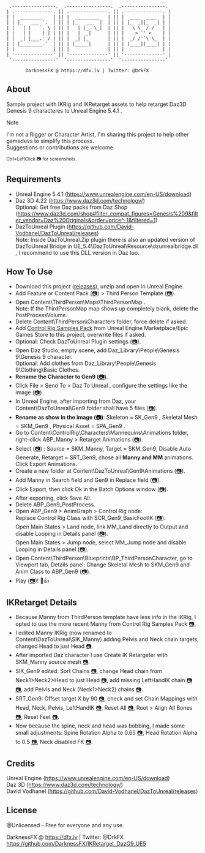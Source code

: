      .----------------.  .----------------.  .----------------. 
    | .--------------. || .--------------. || .--------------. |
    | |  ________    | || |  _________   | || |  ____  ____  | |
    | | |_   ___ `.  | || | |_   ___  |  | || | |_  _||_  _| | |
    | |   | |   `. \ | || |   | |_  \_|  | || |   \ \  / /   | |
    | |   | |    | | | || |   |  _|      | || |    > `' <    | |
    | |  _| |___.' / | || |  _| |_       | || |  _/ /'`\ \_  | |
    | | |________.'  | || | |_____|      | || | |____||____| | |
    | |              | || |              | || |              | |
    | '--------------' || '--------------' || '--------------' |
     '----------------'  '----------------'  '----------------' 

           DarknessFX @ https://dfx.lv | Twitter: @DrkFX

## About
Sample project with IKRig and IKRetarget assets to help retarget Daz3D Genesis 9 characteres to Unreal Engine 5.4.1 .

> [!NOTE]
> I'm not a Rigger or Character Artist, I'm sharing this project to help other gamedevs to simplify this process.<br/>
> Suggestions or contributions are welcome.

<sub>Ctrl+LeftClick 📷 for screenshots.</sub>

## Requirements
- Unreal Engine 5.4.1 (https://www.unrealengine.com/en-US/download)
- Daz 3D 4.22 (https://www.daz3d.com/technology/)<br/>
  Optional: Get free Daz packs from Daz Shop (https://www.daz3d.com/shop#filter_compat_figures=Genesis%209&filter_vendor=Daz%20Originals&order=price^-1&filtered=1)
- DazToUnreal Plugin (https://github.com/David-Vodhanel/DazToUnreal/releases)<br/>
  Note: Inside DazToUnreal.Zip plugin there is also an updated version of DazToUnreal Bridge in UE_5.4\DazToUnreal\Resource\dzunrealbridge.dll , I recommend to use this DLL version in Daz too.

## How To Use

- Download this project ([releases](https://github.com/DarknessFX/IKRetarget_DazG9_UE5/releases)), unzip and open in Unreal Engine.
- Add Feature or Content Pack ([📷](.git_img/how_AddTPSPack1.png)) > Third Person Template ([📷](.git_img/how_AddTPSPack2.png)).
- Open Content\ThirdPerson\Maps\ThirdPersonMap .<br/>
  Note: If the ThirdPersonMap map shows up completely blank, delete the PostProcessVolume.
- Delete Content\ThirdPerson\Characters folder, force delete if asked.
- Add [Control Rig Samples Pack](https://www.unrealengine.com/marketplace/en-US/product/control-rig-samples-pack) from Unreal Engine Marketplace/Epic Games Store to this project, overwrite files if asked.
- Optional: Check DazToUnreal Plugin settings ([📷](.git_img/00_DazToUnreal_Settings.png)).
- Open Daz Studio, empty scene, add Daz_Library\People\Genesis 9\Genesis 9 character.<br/>
  Optional: Add clothes from Daz_Library\People\Genesis 9\Clothing\Basic Clothes.
- **Rename the Character to Gen9 ([📷](.git_img/how_RenameChar.png)).**
- Click File > Send To > Daz To Unreal , configure the settings like the image ([📷](.git_img/01_DazToUnreal.png)) .
- In Unreal Engine, after importing from Daz, your Content\DazToUnreal\Gen9 folder shall have 5 files ([📷](.git_img/05_IKRetargeter_Created.png)).
- **Rename as show in the image ([📷](.git_img/05_IKRetargeter_Created.png))**: Skeleton = SK_Gen9 , Skeletal Mesh = SKM_Gen9 , Physical Asset = SPA_Gen9 .
- Go to Content\ControlRig\Characters\Mannequins\Animations folder, right-click ABP_Manny > Retarget Animations ([📷](.git_img/20_RetargetABP.png)).
- Select ([📷](.git_img/21_RetargetWnd.png)) : Source = SKM_Manny, Target = SKM_Gen9, Disable Auto Generate, Retarget = SRT_Gen9, chose all **Manny and MM** animations. Click Export Animations.
- Create a new folder at Content\DazToUnreal\Gen9\Animations ([📷](.git_img/22_RetargetNewFolder.png)).
- Add Manny in Search field and Gen9 in Replace field ([📷](.git_img/23_RetargetRename.png)).
- Click Export, then click Ok in the Batch Options window ([📷](.git_img/24_BatchOptions.png)).
- After exporting, click Save All.
- Delete ABP_Gen9_PostProcess.
- Open ABP_Gen9 > AnimGraph > Control Rig node:<br/>
  Replace Control Rig Class with SCR_Gen9_BasicFootIK ([📷](.git_img/25_ABP_CR.png)).<br/>
  Open Main States > Land node, link MM_Land directly to Output and disable Looping in Details panel ([📷](.git_img/26_ABP_FallLoop.png)).<br/>
  Open Main States > Jump node, select MM_Jump node and disable Looping in Details panel ([📷](.git_img/27_ABP_JumpLoop.png)).
- Open Content\ThirdPerson\Blueprints\BP_ThirdPersonCharacter, go to Viewport tab, Details panel: Change Skeletal Mesh to SKM_Gen9 and Anim Class to ABP_Gen9 ([📷](.git_img/28_BPThirdPerson.png)).
- Play ([📷](.git_img/29_Play.png))! 🍻👍

## IKRetarget Details

- Because Manny from ThirdPerson template have less info in the IKRig, I opted to use the more recent Manny from Control Rig Samples Pack [📷](.git_img/02_Manny_diff.png).<br/>
- I edited Manny IKRig (now renamed to Content\DazToUnreal\SIK_Manny) adding Pelvis and Neck chain targets, changed Head to just Head [📷](.git_img/03_SIK_Manny.png).<br/>
- After imported Daz character I use Create IK Retargeter with SKM_Manny source mesh [📷](.git_img/04_Create_IKRetargeter.png).<br/>
- SIK_Gen9 edited: Sort Chains [📷](.git_img/06_SortChains.png), change Head chain from Neck1>Neck2>Head to just Head [📷](.git_img/07_HeadChain.png), add missing LeftHandIK chain [📷](.git_img/08_IKHandLChain.png) [📷](.git_img/09_IKHandLChainWnd.png), add Pelvis and Neck (Neck1>Neck2) chains [📷](.git_img/10_NeckAndHead.png).<br/>
- SRT_Gen9: Offset target X by 90 [📷](.git_img/11_OffsetTarget.png), check and set Chain Mappings with Head, Neck, Pelvis, LeftHandIK [📷](.git_img/12_LeftHandkIK.png), Reset All [📷](.git_img/14_ResetAll.png), Root > Align All Bones [📷](.git_img/15_AlignAllBones.png), Reset Feet [📷](.git_img/16_ResetFeet.png).<br/>
- Now because the spine, neck and head was bobbing, I made some small adjustments: Spine Rotation Alpha to 0.65 [📷](.git_img/17_SpineRotAlpha.png), Head Rotation Alpha to 0.5 [📷](.git_img/18_HeadRotAlpha.png), Neck disabled FK [📷](.git_img/19_HeadRotAlpha.png).<br/>

## Credits

Unreal Engine (https://www.unrealengine.com/en-US/download)<br/>
Daz 3D (https://www.daz3d.com/technology/)<br/>
David Vodhanel (https://github.com/David-Vodhanel/DazToUnreal/releases)

## License

@Unlicensed - Free for everyone and any use.

DarknessFX @ https://dfx.lv | Twitter: @DrkFX<br/>
https://github.com/DarknessFX/IKRetarget_DazG9_UE5
